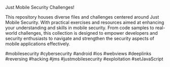 Just Mobile Security Challenges!


This repository houses diverse files and challenges centered around Just Mobile Security. With practical exercises and resources aimed at enhancing your understanding and skills in mobile security. From code samples to real-world challenges, this collection is designed to empower developers and security enthusiasts to navigate and strengthen the security aspects of mobile applications effectively.


#mobilesecurity #cybersecurity #android #ios #webviews #deeplinks #reversing #hacking #jms #justmobilesecurity #exploitation #setJavaScript 
